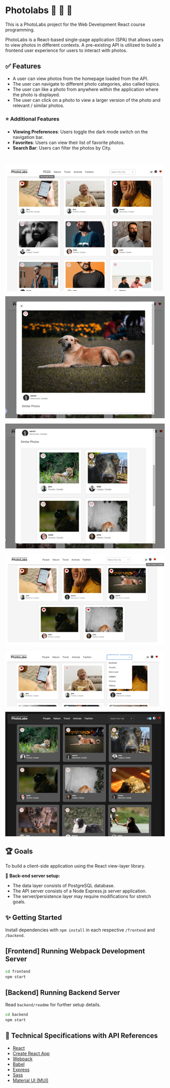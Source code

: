 # Photolabs 🌇 🌉 🌄
This is a PhotoLabs project for the Web Development React course programming.

PhotoLabs is a React-based single-page application (SPA) that allows users to view photos in different contexts. A pre-existing API is utilized to build a frontend user experience for users to interact with photos.

## ✅ Features
- A user can view photos from the homepage loaded from the API.
- The user can navigate to different photo categories, also called topics.
- The user can like a photo from anywhere within the application where the photo is displayed.
- The user can click on a photo to view a larger version of the photo and relevant / similar photos.

### ⭐ Additional Features
- <b>Viewing Preferences</b>: Users toggle the dark mode switch on the navigation bar.
- <b>Favorites</b>: Users can view their list of favorite photos.
- <b>Search Bar</b>: Users can filter the photos by City.
<br>


![Photolabs home page](docs/PhotoLabs.png)

![Photolabs Modal](docs/open-modal-1.png)

![Photolabs home page](docs/open-modal-2.png)

![Favorites](docs/favorites.png)

![Search bar](docs/search-bar.png)

![Photolabs home page in dark mode](docs/PhotoLabs-dark.png)

## 🏆 Goals
To build a client-side application using the React view-layer library.

📌 <b>Back-end server setup:</b> 
- The data layer consists of PostgreSQL database.
- The API server consists of a Node Express.js server application.
- The server/persistence layer may require modifications for stretch goals.
## ✨ Getting Started

Install dependencies with `npm install` in each respective `/frontend` and `/backend`.

## [Frontend] Running Webpack Development Server

```sh
cd frontend
npm start
```

## [Backend] Running Backend Server

Read `backend/readme` for further setup details.

```sh
cd backend
npm start
```

## 🔧 Technical Specifications with API References
- <a href="https://reactjs.org/"> React</a>
- <a href="https://reactjs.org/docs/create-a-new-react-app.html#gatsby-focus-wrapper"> Create React App</a>
- <a href="https://webpack.js.org/"> Webpack</a>
- <a href="https://babeljs.io/"> Babel</a>
- <a href="https://expressjs.com/"> Express</a>
- <a href="https://sass-lang.com/documentation/"> Sass</a>
- <a href="https://mui.com/material-ui/"> Material UI (MUI)</a>
